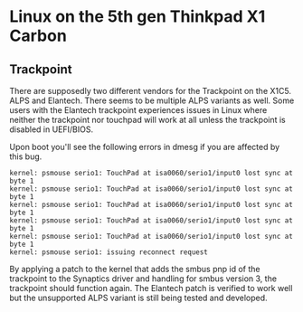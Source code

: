 # Linux on the 5th gen Thinkpad X1 Carbon

## Trackpoint

There are supposedly two different vendors for the Trackpoint on the X1C5. ALPS and Elantech. There seems to be multiple ALPS variants as well. Some users with the Elantech trackpoint experiences issues in Linux where neither the trackpoint nor touchpad will work at all unless the trackpoint is disabled in UEFI/BIOS.

Upon boot you'll see the following errors in dmesg if you are affected by this bug.

```
kernel: psmouse serio1: TouchPad at isa0060/serio1/input0 lost sync at byte 1
kernel: psmouse serio1: TouchPad at isa0060/serio1/input0 lost sync at byte 1
kernel: psmouse serio1: TouchPad at isa0060/serio1/input0 lost sync at byte 1
kernel: psmouse serio1: TouchPad at isa0060/serio1/input0 lost sync at byte 1
kernel: psmouse serio1: TouchPad at isa0060/serio1/input0 lost sync at byte 1
kernel: psmouse serio1: issuing reconnect request
```

By applying a patch to the kernel that adds the smbus pnp id of the trackpoint to the Synaptics driver and handling for smbus version 3, the trackpoint should function again. The Elantech patch is verified to work well but the unsupported ALPS variant is still being tested and developed.

